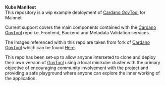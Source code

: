 <h><b>Kube Manifest</b></h>  
This repository is a wip example deployment of [Cardano GovTool](https://github.com/IntersectMBO/govtool) for Mainnet  

Current support covers the main components contained with the [Cardano GovTool](https://github.com/IntersectMBO/govtool) repo i.e. Frontend, Backend and Metadata Validation services.

The Images referenced within this repo are taken from fork of [Cardano GovTool](https://github.com/IntersectMBO/govtool) which can be found [Here](https://github.com/aaboyle878/govtool).

This repo has been set-up to allow anyone interseted to clone and deploy their own version of [GovTool](gov.tools) using a local minikube cluster with the primary objective of encouraging community involvement with the project and providing a safe playground where anyone can explore the inner working of the application.